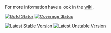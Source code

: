 For more information have a look in the [wiki](https://github.com/mikey179/vfsStream/wiki).

[![Build Status](https://secure.travis-ci.org/mikey179/vfsStream.png)](http://travis-ci.org/mikey179/vfsStream) [![Coverage Status](https://coveralls.io/repos/mikey179/vfsStream/badge.png?branch=master)](https://coveralls.io/r/mikey179/vfsStream?branch=master)

[![Latest Stable Version](https://poser.pugx.org/mikey179/vfsStream/version.png)](https://packagist.org/packages/mikey179/vfsStream) [![Latest Unstable Version](https://poser.pugx.org/mikey179/vfsStream/v/unstable.png)](//packagist.org/packages/mikey179/vfsStream)
